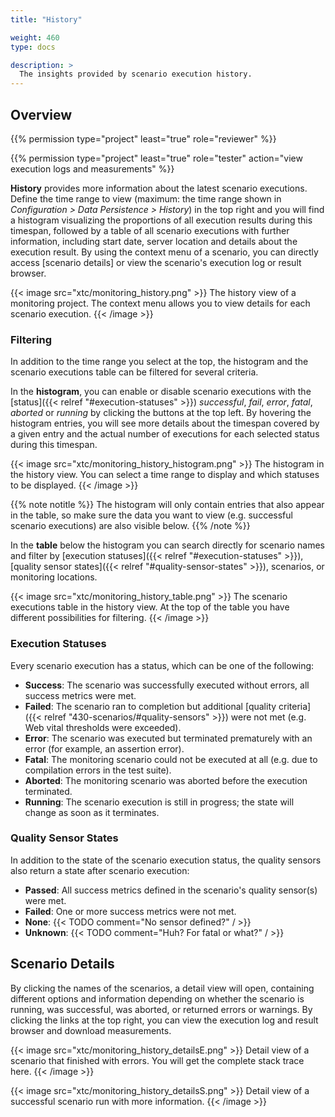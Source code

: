 ```yaml
---
title: "History"

weight: 460
type: docs

description: >
  The insights provided by scenario execution history.
---
```


## Overview

{{% permission type="project" least="true" role="reviewer" %}}

{{% permission type="project" least="true" role="tester" action="view execution logs and measurements" %}}

**History** provides more information about the latest scenario executions. Define the time range to view (maximum: the time range shown in _Configuration > Data Persistence > History_) in the top right and you will find a histogram visualizing the proportions of all execution results during this timespan, followed by a table of all scenario executions with further information, including start date, server location and details about the execution result. By using the context menu of a scenario, you can directly access [scenario details] or view the scenario's execution log or result browser.

{{< image src="xtc/monitoring_history.png" >}}
The history view of a monitoring project. The context menu allows you to view details for each scenario execution.
{{< /image >}}

### Filtering

In addition to the time range you select at the top, the histogram and the scenario executions table can be filtered for several criteria. 

In the **histogram**, you can enable or disable scenario executions with the [status]({{< relref "#execution-statuses" >}}) _successful_, _fail_, _error_, _fatal_, _aborted_ or _running_ by clicking the buttons at the top left. By hovering the histogram entries, you will see more details about the timespan covered by a given entry and the actual number of executions for each selected status during this timespan.

{{< image src="xtc/monitoring_history_histogram.png" >}}
The histogram in the history view. You can select a time range to display and which statuses to be displayed.
{{< /image >}}

{{% note notitle %}}
The histogram will only contain entries that also appear in the table, so make sure the data you want to view (e.g. successful scenario executions) are also visible below.
{{% /note %}}

In the **table** below the histogram you can search directly for scenario names and filter by [execution statuses]({{< relref "#execution-statuses" >}}), [quality sensor states]({{< relref "#quality-sensor-states" >}}), scenarios, or monitoring locations.

{{< image src="xtc/monitoring_history_table.png" >}}
The scenario executions table in the history view. At the top of the table you have different possibilities for filtering.
{{< /image >}}

### Execution Statuses

Every scenario execution has a status, which can be one of the following:

* **Success**: The scenario was successfully executed without errors, all success metrics were met.
* **Failed**: The scenario ran to completion but additional [quality criteria]({{< relref "430-scenarios/#quality-sensors" >}}) were not met (e.g. Web vital thresholds were exceeded).
* **Error**: The scenario was executed but terminated prematurely with an error (for example, an assertion error).
* **Fatal**: The monitoring scenario could not be executed at all (e.g. due to compilation errors in the test suite).
* **Aborted**: The monitoring scenario was aborted before the execution terminated.
* **Running**: The scenario execution is still in progress; the state will change as soon as it terminates.

### Quality Sensor States

In addition to the state of the scenario execution status, the quality sensors also return a state after scenario execution:

* **Passed**: All success metrics defined in the scenario's quality sensor(s) were met.
* **Failed**: One or more success metrics were not met.
* **None**: {{< TODO comment="No sensor defined?" / >}}
* **Unknown**: {{< TODO comment="Huh? For fatal or what?" / >}}

## Scenario Details

By clicking the names of the scenarios, a detail view will open, containing different options and information depending on whether the scenario is running, was successful, was aborted, or returned errors or warnings. By clicking the links at the top right, you can view the execution log and result browser and download measurements.

{{< image src="xtc/monitoring_history_detailsE.png" >}}
Detail view of a scenario that finished with errors. You will get the complete stack trace here.
{{< /image >}}

{{< image src="xtc/monitoring_history_detailsS.png" >}}
Detail view of a successful scenario run with more information. 
{{< /image >}}